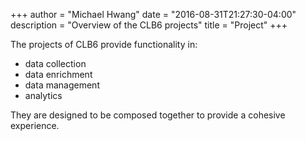 +++
author = "Michael Hwang"
date = "2016-08-31T21:27:30-04:00"
description = "Overview of the CLB6 projects"
title = "Project"
+++

The projects of CLB6 provide functionality in:

* data collection
* data enrichment
* data management
* analytics

They are designed to be composed together to provide a cohesive experience.

